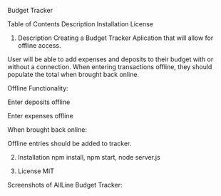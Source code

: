 Budget Tracker


Table of Contents
Description
Installation
License


1. Description
Creating a Budget Tracker Aplication that will allow for offline access.

User will be able to add expenses and deposits to their budget with or without a connection. When entering transactions offline, they should populate the total when brought back online.

Offline Functionality:

Enter deposits offline

Enter expenses offline

When brought back online:

Offline entries should be added to tracker.

2. Installation
npm install, npm start, node server.js


3. License
MIT


Screenshots of AllLine Budget Tracker:









